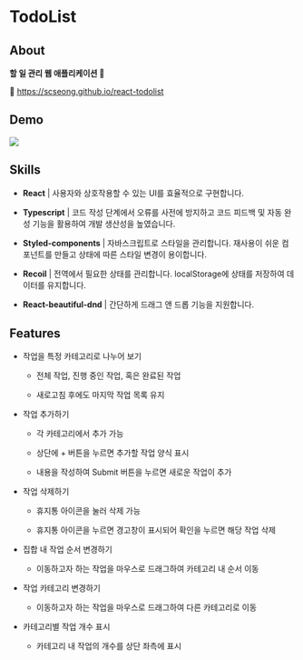 # TodoList

## About

**할 일 관리 웹 애플리케이션 📝**

🔗 https://scseong.github.io/react-todolist

## Demo

![](https://user-images.githubusercontent.com/82589401/213190643-3423c8f2-a0c2-4c7a-973a-85af72fe5aeb.gif)

## Skills

- **React** | 사용자와 상호작용할 수 있는 UI를 효율적으로 구현합니다.

- **Typescript** | 코드 작성 단계에서 오류를 사전에 방지하고 코드 피드백 및 자동 완성 기능을 활용하여 개발 생산성을 높였습니다.

- **Styled-components** | 자바스크립트로 스타일을 관리합니다. 재사용이 쉬운 컴포넌트를 만들고 상태에 따른 스타일 변경이 용이합니다. 

- **Recoil** | 전역에서 필요한 상태를 관리합니다. localStorage에 상태를 저장하여 데이터를 유지합니다.

- **React-beautiful-dnd** | 간단하게 드래그 앤 드롭 기능을 지원합니다.

## Features

- 작업을 특정 카테고리로 나누어 보기
  
  - 전체 작업, 진행 중인 작업, 혹은 완료된 작업
  
  - 새로고침 후에도 마지막 작업 목록 유지

- 작업 추가하기
  
  - 각 카테고리에서 추가 가능
  
  - 상단에 + 버튼을 누르면 추가할 작업 양식 표시
  
  - 내용을 작성하여 Submit 버튼을 누르면 새로운 작업이 추가 

- 작업 삭제하기
  
  - 휴지통 아이콘을 눌러 삭제 가능
  
  - 휴지통 아이콘을 누르면 경고창이 표시되어 확인을 누르면 해당 작업 삭제 

- 집합 내 작업  순서 변경하기
  
  - 이동하고자 하는 작업을 마우스로 드래그하여 카테고리 내 순서 이동

- 작업 카테고리 변경하기
  
  - 이동하고자 하는 작업을 마우스로 드래그하여 다른 카테고리로 이동

- 카테고리별 작업 개수 표시
  
  - 카테고리 내 작업의 개수를 상단 좌측에 표시
  
  
